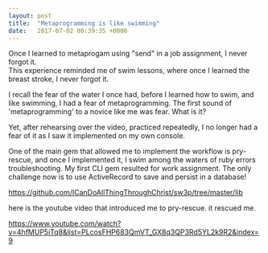 ```yaml
---
layout: post
title:  "Metaprogramming is like swimming"
date:   2017-07-02 00:39:35 +0000
---
```



Once I learned to metaprogam using "send" in a job assignment, I never forgot it.  
This experience reminded me of swim lessons, where once I learned the breast stroke, I never forgot it.  

I recall the fear of the water I once had, before I learned how to swim, and like swimming, I had a fear of metaprogramming. The first sound of 'metaprogramming' to a novice like me was fear.  What is it?

Yet, after rehearsing over the video, practiced repeatedly, I no longer had a fear of it as I saw it implemented on my own console. 

One of the main gem that allowed me to implement the workflow is pry-rescue, and once I implemented it, I swim among the waters of ruby errors troubleshooting. My first CLI gem resulted for work assignment. The only challenge now is to use ActiveRecord to save and persist in a database!

https://github.com/ICanDoAllThingThroughChrist/sw3p/tree/master/lib

here is the youtube video that introduced me to pry-rescue. it rescued me. 

https://www.youtube.com/watch?v=4hfMUP5iTq8&list=PLcosFHP683QmVT_GX8q3QP3Rd5YL2k9R2&index=9



